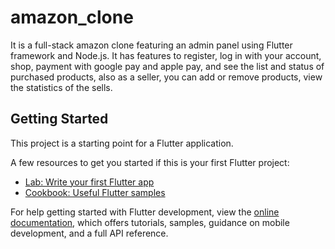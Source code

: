# amazon_clone

It is a full-stack amazon clone featuring an admin panel using Flutter framework and Node.js. It has features to register, log in with your account, shop, payment with google pay and apple pay, and see the list and status of purchased products, also as a seller, you can add or remove products, view the statistics of the sells.

## Getting Started

This project is a starting point for a Flutter application.

A few resources to get you started if this is your first Flutter project:

- [Lab: Write your first Flutter app](https://docs.flutter.dev/get-started/codelab)
- [Cookbook: Useful Flutter samples](https://docs.flutter.dev/cookbook)

For help getting started with Flutter development, view the
[online documentation](https://docs.flutter.dev/), which offers tutorials,
samples, guidance on mobile development, and a full API reference.
